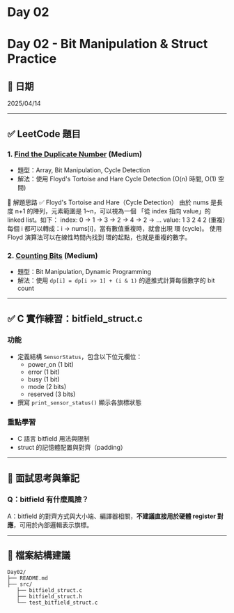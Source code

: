 # Day 02

# Day 02 - Bit Manipulation & Struct Practice

## 📅 日期
2025/04/14

---

## ✅ LeetCode 題目

### 1. [Find the Duplicate Number](https://leetcode.com/problems/find-the-duplicate-number/) (Medium)
- 題型：Array, Bit Manipulation, Cycle Detection
- 解法：使用 Floyd's Tortoise and Hare Cycle Detection (O(n) 時間, O(1) 空間)

📌 解題思路
✅ Floyd's Tortoise and Hare（Cycle Detection）
由於 nums 是長度 n+1 的陣列，元素範圍是 1~n，可以視為一個 「從 index 指向 value」的 linked list。如下：
index: 0 → 1 → 3 → 2 → 4 → 2 → ...
value: 1    3    2    4    2 (重複)
每個 i 都可以轉成：i -> nums[i]，當有數值重複時，就會出現 環 (cycle)。
使用 Floyd 演算法可以在線性時間內找到 環的起點，也就是重複的數字。

### 2. [Counting Bits](https://leetcode.com/problems/counting-bits/) (Medium)
- 題型：Bit Manipulation, Dynamic Programming
- 解法：使用 `dp[i] = dp[i >> 1] + (i & 1)` 的遞推式計算每個數字的 bit count

---

## ✅ C 實作練習：bitfield_struct.c

### 功能
- 定義結構 `SensorStatus`，包含以下位元欄位：
  - power_on (1 bit)
  - error (1 bit)
  - busy (1 bit)
  - mode (2 bits)
  - reserved (3 bits)
- 撰寫 `print_sensor_status()` 顯示各旗標狀態

### 重點學習
- C 語言 bitfield 用法與限制
- struct 的記憶體配置與對齊（padding）

---

## 🧠 面試思考與筆記

### Q：bitfield 有什麼風險？
A：bitfield 的對齊方式與大小端、編譯器相關，**不建議直接用於硬體 register 對應**，可用於內部邏輯表示旗標。

---

## 📂 檔案結構建議

```
Day02/
├── README.md
├── src/
   ├── bitfield_struct.c
   ├── bitfield_struct.h
   └── test_bitfield_struct.c

